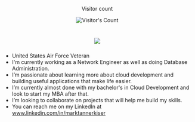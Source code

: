<!---
m-kiser/m-kiser is a ✨ special ✨ repository because its `README.md` (this file) appears on your GitHub profile.
You can click the Preview link to take a look at your changes.
--->
<div align="center"> 
  <p>Visitor count</p>
  <img src="https://profile-counter.glitch.me/m-kiser/count.svg" alt="Visitor's Count" />
</div>

<h1 align="center">
    <img src="https://readme-typing-svg.herokuapp.com/?font=Inter&size=48&center=true&vCenter=true&width=500&height=70&color=4493F8&duration=4000&lines=Hi+There!+👋;+I'm+Mark+Kiser!;" />
</h1>

### 
- United States Air Force Veteran
- I'm currently working as a Network Engineer as well as doing Database Administration.
- I’m passionate about learning more about cloud development and building useful applications that make life easier.
- I’m currently almost done with my bachelor's in Cloud Development and look to start my MBA after that.
- I’m looking to collaborate on projects that will help me build my skills.
- You can reach me on my LinkedIn at www.linkedin.com/in/marktannerkiser
